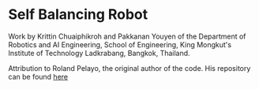 # Self Balancing Robot

Work by Krittin Chuaiphikroh and Pakkanan Youyen of the Department of Robotics and AI Engineering, School of Engineering, King Mongkut's Institute of Technology Ladkrabang, Bangkok, Thailand.

Attribution to Roland Pelayo, the original author of the code. His repository can be found [here](https://github.com/rppelayo/arduino-self-balancing-robot)
